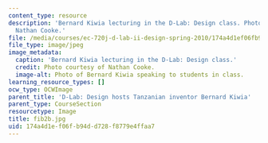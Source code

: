 ```yaml
---
content_type: resource
description: 'Bernard Kiwia lecturing in the D-Lab: Design class. Photo courtesy of
  Nathan Cooke.'
file: /media/courses/ec-720j-d-lab-ii-design-spring-2010/174a4d1ef06fb94dd728f8779e4ffaa7_fib2b.jpg
file_type: image/jpeg
image_metadata:
  caption: 'Bernard Kiwia lecturing in the D-Lab: Design class.'
  credit: Photo courtesy of Nathan Cooke.
  image-alt: Photo of Bernard Kiwia speaking to students in class.
learning_resource_types: []
ocw_type: OCWImage
parent_title: 'D-Lab: Design hosts Tanzanian inventor Bernard Kiwia'
parent_type: CourseSection
resourcetype: Image
title: fib2b.jpg
uid: 174a4d1e-f06f-b94d-d728-f8779e4ffaa7
---
```

